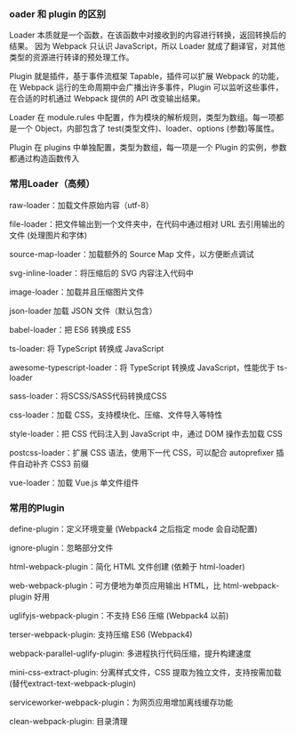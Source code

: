### oader 和 plugin 的区别
Loader 本质就是一个函数，在该函数中对接收到的内容进行转换，返回转换后的结果。 因为 Webpack 只认识 JavaScript，所以 Loader 就成了翻译官，对其他类型的资源进行转译的预处理工作。

Plugin 就是插件，基于事件流框架 Tapable，插件可以扩展 Webpack 的功能，在 Webpack 运行的生命周期中会广播出许多事件，Plugin 可以监听这些事件，在合适的时机通过 Webpack 提供的 API 改变输出结果。

Loader 在 module.rules 中配置，作为模块的解析规则，类型为数组。每一项都是一个 Object，内部包含了 test(类型文件)、loader、options (参数)等属性。

Plugin 在 plugins 中单独配置，类型为数组，每一项是一个 Plugin 的实例，参数都通过构造函数传入

### 常用Loader（高频）
raw-loader：加载文件原始内容（utf-8）

file-loader：把文件输出到一个文件夹中，在代码中通过相对 URL 去引用输出的文件 (处理图片和字体)

source-map-loader：加载额外的 Source Map 文件，以方便断点调试

svg-inline-loader：将压缩后的 SVG 内容注入代码中

image-loader：加载并且压缩图片文件

json-loader 加载 JSON 文件（默认包含）

babel-loader：把 ES6 转换成 ES5

ts-loader: 将 TypeScript 转换成 JavaScript

awesome-typescript-loader：将 TypeScript 转换成 JavaScript，性能优于 ts-loader

sass-loader：将SCSS/SASS代码转换成CSS

css-loader：加载 CSS，支持模块化、压缩、文件导入等特性

style-loader：把 CSS 代码注入到 JavaScript 中，通过 DOM 操作去加载 CSS

postcss-loader：扩展 CSS 语法，使用下一代 CSS，可以配合 autoprefixer 插件自动补齐 CSS3 前缀

vue-loader：加载 Vue.js 单文件组件

### 常用的Plugin
define-plugin：定义环境变量 (Webpack4 之后指定 mode 会自动配置)

ignore-plugin：忽略部分文件

html-webpack-plugin：简化 HTML 文件创建 (依赖于 html-loader)

web-webpack-plugin：可方便地为单页应用输出 HTML，比 html-webpack-plugin 好用

uglifyjs-webpack-plugin：不支持 ES6 压缩 (Webpack4 以前)

terser-webpack-plugin: 支持压缩 ES6 (Webpack4)

webpack-parallel-uglify-plugin: 多进程执行代码压缩，提升构建速度

mini-css-extract-plugin: 分离样式文件，CSS 提取为独立文件，支持按需加载 (替代extract-text-webpack-plugin)

serviceworker-webpack-plugin：为网页应用增加离线缓存功能

clean-webpack-plugin: 目录清理

